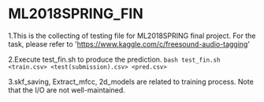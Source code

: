 # ML2018SPRING_FIN

1.This is the collecting of testing file for ML2018SPRING final project. For the task, please refer to 'https://www.kaggle.com/c/freesound-audio-tagging'

2.Execute test_fin.sh to produce the prediction. `bash test_fin.sh <train.csv> <test(submission).csv> <pred.csv>`

3.skf_saving, Extract_mfcc, 2d_models are related to training process. Note that the I/O are not well-maintained.
